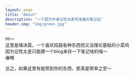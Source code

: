 ```yaml
---
layout: page
title: "About"
description: "一个因为作者记性太差而准备的笔记站" 
header-img: "img/green.jpg"
---
```


Hi～  
这里是璃沫莫，一个喜欢捣鼓各种东西但又没理论基础的小菜鸡  
因为记性太差只能建一个blog来存一下笔记啥的喵～  
~~诶嘿~~  


总之，如果这里有能帮到你的东西，那真是荣幸之至～